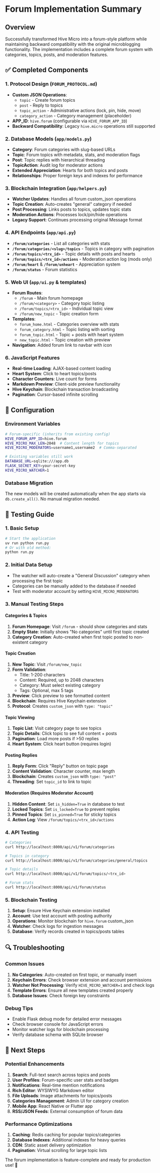 # Forum Implementation Summary

## Overview

Successfully transformed Hive Micro into a forum-style platform while maintaining backward compatibility with the original microblogging functionality. The implementation includes a complete forum system with categories, topics, posts, and moderation features.

## ✅ Completed Components

### 1. Protocol Design (`FORUM_PROTOCOL.md`)

- **Custom JSON Operations**:
  - `topic` - Create forum topics
  - `post` - Reply to topics
  - `topic_action` - Administrative actions (lock, pin, hide, move)
  - `category_action` - Category management (placeholder)
- **APP_ID**: `hive.forum` (configurable via `HIVE_FORUM_APP_ID`)
- **Backward Compatibility**: Legacy `hive.micro` operations still supported

### 2. Database Models (`app/models.py`)

- **Category**: Forum categories with slug-based URLs
- **Topic**: Forum topics with metadata, stats, and moderation flags
- **Post**: Topic replies with hierarchical threading
- **TopicAction**: Audit log for moderator actions
- **Extended Appreciation**: Hearts for both topics and posts
- **Relationships**: Proper foreign keys and indexes for performance

### 3. Blockchain Integration (`app/helpers.py`)

- **Watcher Updates**: Handles all forum custom_json operations
- **Topic Creation**: Auto-creates "general" category if needed
- **Post Processing**: Links posts to topics, updates topic stats
- **Moderation Actions**: Processes lock/pin/hide operations
- **Legacy Support**: Continues processing original Message format

### 4. API Endpoints (`app/api.py`)

- **`/forum/categories`** - List all categories with stats
- **`/forum/categories/<slug>/topics`** - Topics in category with pagination
- **`/forum/topics/<trx_id>`** - Topic details with posts and hearts
- **`/forum/topics/<trx_id>/actions`** - Moderation action log (mods only)
- **`/forum/heart`** & **`/forum/unheart`** - Appreciation system
- **`/forum/status`** - Forum statistics

### 5. Web UI (`app/ui.py` & templates)

- **Forum Routes**:
  - `/forum` - Main forum homepage
  - `/forum/<category>` - Category topic listing
  - `/forum/topics/<trx_id>` - Individual topic view
  - `/forum/new_topic` - Topic creation form
- **Templates**:
  - `forum_home.html` - Categories overview with stats
  - `forum_category.html` - Topic listing with sorting
  - `forum_topic.html` - Topic + posts with heart system
  - `new_topic.html` - Topic creation with preview
- **Navigation**: Added forum link to navbar with icon

### 6. JavaScript Features

- **Real-time Loading**: AJAX-based content loading
- **Heart System**: Click to heart topics/posts
- **Character Counters**: Live count for forms
- **Markdown Preview**: Client-side preview functionality
- **Hive Keychain**: Blockchain transaction broadcasting
- **Pagination**: Cursor-based infinite scrolling

## 🔧 Configuration

### Environment Variables

```bash
# Forum-specific (inherits from existing config)
HIVE_FORUM_APP_ID=hive.forum
HIVE_MICRO_MAX_LEN=2048  # Content length for topics
HIVE_MICRO_MODERATORS=username1,username2  # Comma-separated

# Existing variables still work
DATABASE_URL=sqlite:///app.db
FLASK_SECRET_KEY=your-secret-key
HIVE_MICRO_WATCHER=1
```

### Database Migration

The new models will be created automatically when the app starts via `db.create_all()`. No manual migration needed.

## 🚀 Testing Guide

### 1. Basic Setup

```bash
# Start the application
uv run python run.py
# Or with old method:
python run.py
```

### 2. Initial Data Setup

- The watcher will auto-create a "General Discussion" category when processing the first topic
- Categories can be manually added to the database if needed
- Test with moderator account by setting `HIVE_MICRO_MODERATORS`

### 3. Manual Testing Steps

#### Categories & Topics

1. **Forum Homepage**: Visit `/forum` - should show categories and stats
2. **Empty State**: Initially shows "No categories" until first topic created
3. **Category Creation**: Auto-created when first topic posted to non-existent category

#### Topic Creation

1. **New Topic**: Visit `/forum/new_topic`
2. **Form Validation**:
   - Title: 1-200 characters
   - Content: Required, up to 2048 characters
   - Category: Must select existing category
   - Tags: Optional, max 5 tags
3. **Preview**: Click preview to see formatted content
4. **Blockchain**: Requires Hive Keychain extension
5. **Protocol**: Creates `custom_json` with `type: "topic"`

#### Topic Viewing

1. **Topic List**: Visit category page to see topics
2. **Topic Details**: Click topic to see full content + posts
3. **Pagination**: Load more posts if >50 replies
4. **Heart System**: Click heart button (requires login)

#### Posting Replies

1. **Reply Form**: Click "Reply" button on topic page
2. **Content Validation**: Character counter, max length
3. **Blockchain**: Creates `custom_json` with `type: "post"`
4. **Threading**: Set `topic_id` to link to topic

#### Moderation (Requires Moderator Account)

1. **Hidden Content**: Set `is_hidden=True` in database to test
2. **Locked Topics**: Set `is_locked=True` to prevent replies
3. **Pinned Topics**: Set `is_pinned=True` for sticky topics
4. **Action Log**: View `/forum/topics/<trx_id>/actions`

### 4. API Testing

```bash
# Categories
curl http://localhost:8000/api/v1/forum/categories

# Topics in category
curl http://localhost:8000/api/v1/forum/categories/general/topics

# Topic details
curl http://localhost:8000/api/v1/forum/topics/<trx_id>

# Forum stats
curl http://localhost:8000/api/v1/forum/status
```

### 5. Blockchain Testing

1. **Setup**: Ensure Hive Keychain extension installed
2. **Account**: Use test account with posting authority
3. **Operations**: Monitor blockchain for `hive.forum` custom_json
4. **Watcher**: Check logs for ingestion messages
5. **Database**: Verify records created in topics/posts tables

## 🔍 Troubleshooting

### Common Issues

1. **No Categories**: Auto-created on first topic, or manually insert
2. **Keychain Errors**: Check browser extension and account permissions
3. **Watcher Not Processing**: Verify `HIVE_MICRO_WATCHER=1` and check logs
4. **Template Errors**: Ensure all new templates created properly
5. **Database Issues**: Check foreign key constraints

### Debug Tips

- Enable Flask debug mode for detailed error messages
- Check browser console for JavaScript errors
- Monitor watcher logs for blockchain processing
- Verify database schema with SQLite browser

## 🎯 Next Steps

### Potential Enhancements

1. **Search**: Full-text search across topics and posts
2. **User Profiles**: Forum-specific user stats and badges
3. **Notifications**: Real-time mention notifications
4. **Rich Editor**: WYSIWYG Markdown editor
5. **File Uploads**: Image attachments for topics/posts
6. **Categories Management**: Admin UI for category creation
7. **Mobile App**: React Native or Flutter app
8. **RSS/JSON Feeds**: External consumption of forum data

### Performance Optimizations

1. **Caching**: Redis caching for popular topics/categories
2. **Database Indexes**: Additional indexes for heavy queries
3. **CDN**: Static asset delivery optimization
4. **Pagination**: Virtual scrolling for large topic lists

The forum implementation is feature-complete and ready for production use! 🎉

